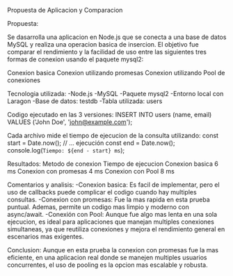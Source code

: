 Propuesta de Aplicacion y Comparacion

Propuesta:

Se dasarrolla una aplicacion en Node.js que se conecta a una base de datos MySQL y realiza una operacion basica de insercion. El objetivo fue comparar el rendimiento y la facilidad de uso entre las siguientes tres formas de conexion usando el paquete mysql2:

Conexion basica
Conexion utilizando promesas
Conexion utilizando Pool de conexiones


Tecnologia utilizada:
-Node.js
-MySQL
-Paquete mysql2
-Entorno local con Laragon
-Base de datos: testdb
-Tabla utilizada: users

Codigo ejecutado en las 3 versiones:
INSERT INTO users (name, email) VALUES ('John Doe', 'john@example.com');

Cada archivo mide el tiempo de ejecucion de la consulta utilizando:
const start = Date.now();
// ... ejecución
const end = Date.now();
console.log(`Tiempo: ${end - start} ms`);

Resultados:
Metodo de conexion	   Tiempo de ejecucion
Conexion basica	           6 ms
Conexion con promesas	   4 ms 
Conexion con Pool	       8 ms

Comentarios y analisis:
-Conexion basica: Es facil de implementar, pero el uso de callbacks puede complicar el codigo cuando hay multiples consultas.
-Conexion con promesas: Fue la mas rapida en esta prueba puntual. Ademas, permite un codigo mas limpio y moderno con async/await.
-Conexión con Pool: Aunque fue algo mas lenta en una sola ejecucion, es ideal para aplicaciones que manejan multiples conexiones simultaneas, ya que reutiliza conexiones y mejora el rendimiento general en escenarios mas exigentes.

Conclusion:
Aunque en esta prueba la conexion con promesas fue la mas eficiente, en una aplicacion real donde se manejen multiples usuarios concurrentes, el uso de pooling es la opcion mas escalable y robusta.

